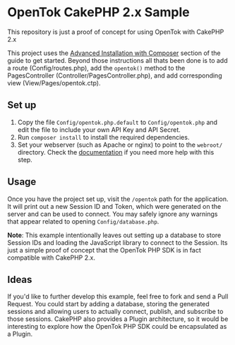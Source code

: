 # OpenTok CakePHP 2.x Sample

This repository is just a proof of concept for using OpenTok with CakePHP 2.x

This project uses the [Advanced Installation with Composer](http://book.cakephp.org/2.0/en/installation/advanced-installation.html#installing-cakephp-with-composer)
section of the guide to get started. Beyond those instructions all thats been done is to add a route
(Config/routes.php), add the `opentok()` method to the PagesController
(Controller/PagesController.php), and add corresponding view (View/Pages/opentok.ctp).

## Set up

1. Copy the file `Config/opentok.php.default` to `Config/opentok.php` and edit the file to include
   your own API Key and API Secret.
1. Run `composer install` to install the required dependencies.
1. Set your webserver (such as Apache or nginx) to point to the `webroot/` directory. Check the
   [documentation](http://book.cakephp.org/2.0/en/installation/url-rewriting.html) if you need more
   help with this step.

## Usage

Once you have the project set up, visit the `/opentok` path for the application. It will print out
a new Session ID and Token, which were generated on the server and can be used to connect. You may
safely ignore any warnings that appear related to opening `Config/database.php`.

**Note**: This example intentionally leaves out setting up a database to store Session IDs and
loading the JavaScript library to connect to the Session. Its just a simple proof of concept that
the OpenTok PHP SDK is in fact compatible with CakePHP 2.x.

## Ideas

If you'd like to further develop this example, feel free to fork and send a Pull Request. You could
start by adding a database, storing the generated sessions and allowing users to actually connect,
publish, and subscribe to those sessions. CakePHP also provides a Plugin architecture, so it would
be interesting to explore how the OpenTok PHP SDK could be encapsulated as a Plugin.
